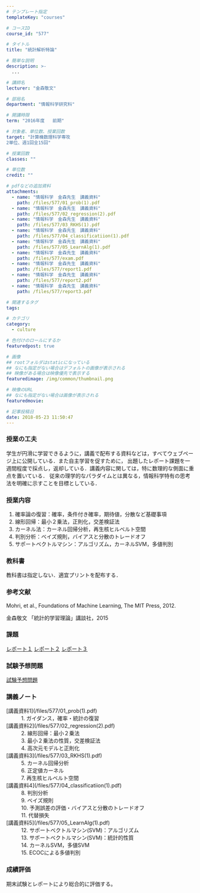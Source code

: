 ```yaml
---
# テンプレート指定
templateKey: "courses"

# コースID
course_id: "577"

# タイトル
title: "統計解析特論"

# 簡単な説明
description: >-
  ...

# 講師名
lecturer: "金森敬文"

# 部局名
department: "情報科学研究科"

# 開講時限
term: "2016年度	前期"

# 対象者、単位数、授業回数
target: "計算機数理科学専攻
2単位、週1回全15回"

# 授業回数
classes: ""

# 単位数
credit: ""

# pdfなどの追加資料
attachments: 
  - name: "情報科学　金森先生　講義資料" 
    path: /files/577/01_prob(1).pdf
  - name: "情報科学　金森先生　講義資料" 
    path: /files/577/02_regression(2).pdf
  - name: "情報科学　金森先生　講義資料" 
    path: /files/577/03_RKHS(1).pdf
  - name: "情報科学　金森先生　講義資料" 
    path: /files/577/04_classificatiion(1).pdf
  - name: "情報科学　金森先生　講義資料" 
    path: /files/577/05_LearnAlg(1).pdf
  - name: "情報科学　金森先生　講義資料" 
    path: /files/577/exam.pdf
  - name: "情報科学　金森先生　講義資料" 
    path: /files/577/report1.pdf
  - name: "情報科学　金森先生　講義資料" 
    path: /files/577/report2.pdf
  - name: "情報科学　金森先生　講義資料" 
    path: /files/577/report3.pdf

# 関連するタグ
tags:

# カテゴリ
category:
  - culture

# 色付けのロールにするか
featuredpost: true

# 画像
## rootフォルダはstaticになっている
## なにも指定がない場合はデフォルトの画像が表示される
## 映像がある場合は映像優先で表示する
featuredimage: /img/common/thumbnail.png

# 映像のURL
## なにも指定がない場合は画像が表示される
featuredmovie: 

# 記事投稿日
date: 2018-05-23 11:50:47
---
```


### 授業の工夫

学生が円滑に学習できるように，講義で配布する資料などは，すべてウェブページ上に公開している．また自主学習を促すために， 出題したレポート課題を一週間程度で採点し，返却している．講義内容に関しては，特に数理的な側面に重点を置いている． 従来の理学的なパラダイムとは異なる，情報科学特有の思考法を明確に示すことを目標としている．



### 授業内容

1. 確率論の復習：確率，条件付き確率，期待値，分散など基礎事項
2. 線形回帰：最小２乗法，正則化，交差検証法
3. カーネル法：カーネル回帰分析，再生核ヒルベルト空間
4. 判別分析：ベイズ規則，バイアスと分散のトレードオフ
5. サポートベクトルマシン：アルゴリズム，カーネルSVM，多値判別

### 教科書

教科書は指定しない．適宜プリントを配布する．

### 参考文献

Mohri, et al., Foundations of Machine Learning, The MIT Press, 2012.

金森敬文 「統計的学習理論」講談社，2015

### 課題

[レポート１](/files/577/report1.pdf) 
[レポート２](/files/577/report2.pdf) 
[レポート３](/files/577/report3.pdf) 

### 試験予想問題

[試験予想問題](/files/577/exam.pdf) 



### 講義ノート

<dl>
<dt>
[講義資料1](/files/577/01_prob(1).pdf) 
</dt>

<dd>
1. ガイダンス，確率・統計の復習
</dd>

<dt>
[講義資料2](/files/577/02_regression(2).pdf) 
</dt>

<dd>
2. 線形回帰：最小２乗法
</dd>

<dd>
3. 最小２乗法の性質，交差検証法
</dd>

<dd>
4. 高次元モデルと正則化
</dd>

<dt>
[講義資料3](/files/577/03_RKHS(1).pdf) 
</dt>

<dd>
5. カーネル回帰分析
</dd>

<dd>
6. 正定値カーネル
</dd>

<dd>
7. 再生核ヒルベルト空間
</dd>

<dt>
[講義資料4](/files/577/04_classificatiion(1).pdf) 
</dt>

<dd>
8. 判別分析
</dd>

<dd>
9. ベイズ規則
</dd>

<dd>
10. 予測誤差の評価・バイアスと分散のトレードオフ
</dd>

<dd>
11. 代替損失
</dd>

<dt>
[講義資料5](/files/577/05_LearnAlg(1).pdf) 
</dt>

<dd>
12. サポートベクトルマシン(SVM)：アルゴリズム
</dd>

<dd>
13. サポートベクトルマシン(SVM)：統計的性質
</dd>

<dd>
14. カーネルSVM，多値SVM
</dd>

<dd>
15. ECOCによる多値判別
</dd>
</dl>



### 成績評価

期末試験とレポートにより総合的に評価する。

